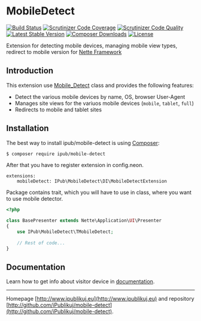 # MobileDetect

[![Build Status](https://img.shields.io/travis/iPublikuj/mobile-detect.svg?style=flat-square)](https://travis-ci.org/iPublikuj/mobile-detect)
[![Scrutinizer Code Coverage](https://img.shields.io/scrutinizer/coverage/g/iPublikuj/mobile-detect.svg?style=flat-square)](https://scrutinizer-ci.com/g/iPublikuj/mobile-detect/?branch=master)
[![Scrutinizer Code Quality](https://img.shields.io/scrutinizer/g/iPublikuj/mobile-detect.svg?style=flat-square)](https://scrutinizer-ci.com/g/iPublikuj/mobile-detect/?branch=master)
[![Latest Stable Version](https://img.shields.io/packagist/v/ipub/mobile-detect.svg?style=flat-square)](https://packagist.org/packages/ipub/mobile-detect)
[![Composer Downloads](https://img.shields.io/packagist/dt/ipub/mobile-detect.svg?style=flat-square)](https://packagist.org/packages/ipub/mobile-detect)
[![License](https://img.shields.io/packagist/l/ipub/mobile-detect.svg?style=flat-square)](https://packagist.org/packages/ipub/mobile-detect)

Extension for detecting mobile devices, managing mobile view types, redirect to mobile version for [Nette Framework](http://nette.org/)

## Introduction

This extension use [Mobile_Detect](https://github.com/serbanghita/Mobile-Detect) class and provides the following features:

* Detect the various mobile devices by name, OS, browser User-Agent
* Manages site views for the variuos mobile devices (`mobile`, `tablet`, `full`)
* Redirects to mobile and tablet sites

## Installation

The best way to install ipub/mobile-detect is using  [Composer](http://getcomposer.org/):

```sh
$ composer require ipub/mobile-detect
```

After that you have to register extension in config.neon.

```neon
extensions:
	mobileDetect: IPub\MobileDetect\DI\MobileDetectExtension
```

Package contains trait, which you will have to use in class, where you want to use mobile detector.

```php
<?php

class BasePresenter extends Nette\Application\UI\Presenter
{
    use IPub\MobileDetect\TMobileDetect;
    
    // Rest of code...
}
```


## Documentation

Learn how to get info about visitor device in [documentation](https://github.com/iPublikuj/mobile-detect/blob/master/docs/en/index.md).

***
Homepage [http://www.ipublikuj.eu](http://www.ipublikuj.eu) and repository [http://github.com/iPublikuj/mobile-detect](http://github.com/iPublikuj/mobile-detect).
